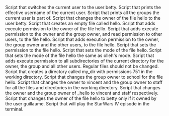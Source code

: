 Script that switches the current user to the user betty.
Script that prints the effective username of the current user.
Script that prints all the groups the current user is part of.
Script that changes the owner of the file hello to the user betty.
Script that creates an empty file called hello.
Script that adds execute permission to the owner of the file hello.
Script that adds execute permission to the owner and the group owner, and read permission to other users, to the file hello.
Script that adds execution permission to the owner, the group owner and the other users, to the file hello.
Script that sets the permission to the file hello.
Script that sets the mode of the file hello.
Script that sets the mode of the file hello the same as olleh's mode.
Script that adds execute permission to all subdirectories of the current directory for the owner, the group and all other users. Regular files should not be changed.
Script that creates a directory called my_dir with permissions 751 in the working directory.
Script that changes the group owner to school for the file hello.
Script that changes the owner to vincent and the group owner to staff for all the files and directories in the working directory.
Script that changes the owner and the group owner of _hello to vincent and staff respectively.
Script that changes the owner of the file hello to betty only if it owned by the user guillaume.
Script that will play the StarWars IV episode in the terminal.
